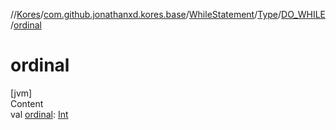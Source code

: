 //[Kores](../../../../index.md)/[com.github.jonathanxd.kores.base](../../../index.md)/[WhileStatement](../../index.md)/[Type](../index.md)/[DO_WHILE](index.md)/[ordinal](ordinal.md)



# ordinal  
[jvm]  
Content  
val [ordinal](ordinal.md): [Int](https://kotlinlang.org/api/latest/jvm/stdlib/kotlin/-int/index.html)  



